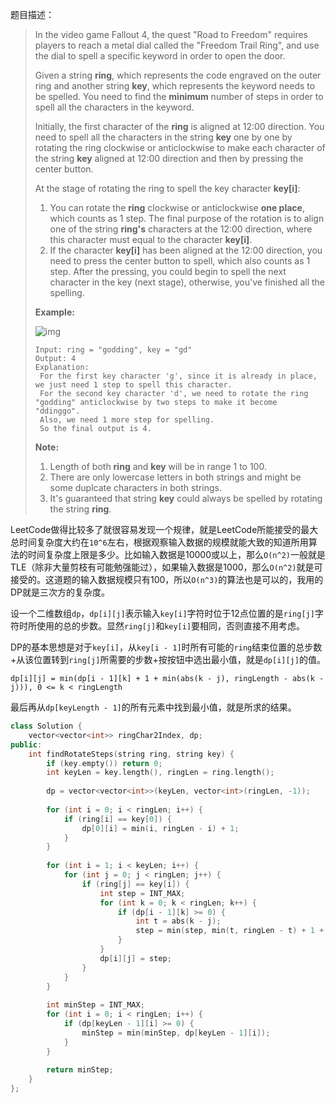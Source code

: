 题目描述：

> In the video game Fallout 4, the quest "Road to Freedom" requires players to reach a metal dial called the "Freedom Trail Ring", and use the dial to spell a specific keyword in order to open the door.
>
> Given a string **ring**, which represents the code engraved on the outer ring and another string **key**, which represents the keyword needs to be spelled. You need to find the **minimum** number of steps in order to spell all the characters in the keyword.
>
> Initially, the first character of the **ring** is aligned at 12:00 direction. You need to spell all the characters in the string **key** one by one by rotating the ring clockwise or anticlockwise to make each character of the string **key** aligned at 12:00 direction and then by pressing the center button. 
>
> At the stage of rotating the ring to spell the key character **key[i]**:
>
> 1. You can rotate the **ring** clockwise or anticlockwise **one place**, which counts as 1 step. The final purpose of the rotation is to align one of the string **ring's** characters at the 12:00 direction, where this character must equal to the character **key[i]**.
> 2. If the character **key[i]** has been aligned at the 12:00 direction, you need to press the center button to spell, which also counts as 1 step. After the pressing, you could begin to spell the next character in the key (next stage), otherwise, you've finished all the spelling.
>
> **Example:**
>
> ![img](https://leetcode.com/static/images/problemset/ring.jpg)
>
> ```
> Input: ring = "godding", key = "gd"
> Output: 4
> Explanation:
>  For the first key character 'g', since it is already in place, we just need 1 step to spell this character. 
>  For the second key character 'd', we need to rotate the ring "godding" anticlockwise by two steps to make it become "ddinggo".
>  Also, we need 1 more step for spelling.
>  So the final output is 4.
> ```
>
> **Note:**
>
> 1. Length of both **ring** and **key** will be in range 1 to 100.
> 2. There are only lowercase letters in both strings and might be some duplcate characters in both strings.
> 3. It's guaranteed that string **key** could always be spelled by rotating the string **ring**.

LeetCode做得比较多了就很容易发现一个规律，就是LeetCode所能接受的最大总时间复杂度大约在`10^6`左右，根据观察输入数据的规模就能大致的知道所用算法的时间复杂度上限是多少。比如输入数据是10000或以上，那么`O(n^2)`一般就是TLE（除非大量剪枝有可能勉强能过），如果输入数据是1000，那么`O(n^2)`就是可接受的。这道题的输入数据规模只有100，所以`O(n^3)`的算法也是可以的，我用的DP就是三次方的复杂度。

设一个二维数组`dp`，`dp[i][j]`表示输入`key[i]`字符时位于12点位置的是`ring[j]`字符时所使用的总的步数。显然`ring[j]`和`key[i]`要相同，否则直接不用考虑。

DP的基本思想是对于`key[i]`，从`key[i - 1]`时所有可能的`ring`结束位置的总步数+从该位置转到`ring[j]`所需要的步数+按按钮中选出最小值，就是`dp[i][j]`的值。

```
dp[i][j] = min(dp[i - 1][k] + 1 + min(abs(k - j), ringLength - abs(k - j))), 0 <= k < ringLength
```

最后再从`dp[keyLength - 1]`的所有元素中找到最小值，就是所求的结果。

```c++
class Solution {
    vector<vector<int>> ringChar2Index, dp;
public:
    int findRotateSteps(string ring, string key) {
        if (key.empty()) return 0;
        int keyLen = key.length(), ringLen = ring.length();
        
        dp = vector<vector<int>>(keyLen, vector<int>(ringLen, -1));
        
        for (int i = 0; i < ringLen; i++) {
            if (ring[i] == key[0]) {
                dp[0][i] = min(i, ringLen - i) + 1;
            }
        }
        
        for (int i = 1; i < keyLen; i++) {
            for (int j = 0; j < ringLen; j++) {
                if (ring[j] == key[i]) {
                    int step = INT_MAX;
                    for (int k = 0; k < ringLen; k++) {
                        if (dp[i - 1][k] >= 0) {
                            int t = abs(k - j);
                            step = min(step, min(t, ringLen - t) + 1 + dp[i - 1][k]);
                        }
                    }
                    dp[i][j] = step;
                }
            }
        }
        
        int minStep = INT_MAX;
        for (int i = 0; i < ringLen; i++) {
            if (dp[keyLen - 1][i] >= 0) {
                minStep = min(minStep, dp[keyLen - 1][i]);
            }
        }
        
        return minStep;
    }
};
```

